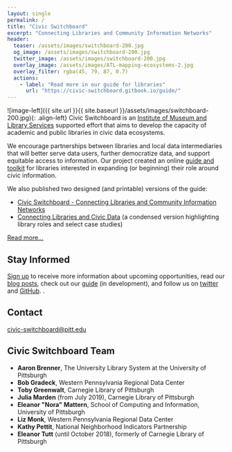 ```yaml
---
layout: single 
permalink: /
title: "Civic Switchboard"
excerpt: "Connecting Libraries and Community Information Networks"
header:
  teaser: /assets/images/switchboard-200.jpg
  og_image: /assets/images/switchboard-200.jpg
  twitter_image: /assets/images/switchboard-200.jpg
  overlay_image: /assets/images/ATL-mapping-ecosystems-2.jpg
  overlay_filter: rgba(45, 79, 87, 0.7)
  actions:
    - label: "Read more in our guide for libraries"
      url: "https://civic-switchboard.gitbook.io/guide/"
---
```



![image-left]({{ site.url }}{{ site.baseurl }}/assets/images/switchboard-200.jpg){: .align-left} 
Civic Switchboard is an [Institute of Museum and Library Services](https://www.imls.gov) supported effort that aims to develop the capacity of academic and public libraries in civic data ecosystems.

We encourage partnerships between libraries and local data intermediaries that will better serve data users, further democratize data, and support equitable access to information. Our project created an online [guide and toolkit](https://civic-switchboard.gitbook.io/guide/) for libraries interested in expanding (or beginning) their role around civic information.

We also published two designed (and printable) versions of the guide: 
* [Civic Switchboard - Connecting Libraries and Community Information Networks](https://civic-switchboard.github.io/assets/guide/Civic_Switchboard_Guide.pdf) 
* [Connecting Libraries and Civic Data](https://civic-switchboard.github.io/assets/guide/Connecting_Libraries_and_Civic_Data.pdf) (a condensed version highlighting library roles and select case studies) 



[Read more...](/about/)

## Stay Informed

[Sign up](http://eepurl.com/dceWk9) to receive more information about upcoming opportunities, read our [blog posts](/blog/), check out our [guide](https://civic-switchboard.gitbooks.io/guide/content/) (in development), and follow us on [twitter](https://twitter.com/civicswitch) and [GitHub](https://github.com/orgs/civic-switchboard/).
.

## Contact

[civic-switchboard@pitt.edu](mailto:civic-switchboard@pitt.edu)

## Civic Switchboard Team

*  **Aaron Brenner**, The University Library System at the University of Pittsburgh
*  **Bob Gradeck**, Western Pennsylvania Regional Data Center
*  **Toby Greenwalt**, Carnegie Library of Pittsburgh
*  **Julia Marden** (from July 2019), Carnegie Library of Pittsburgh 
*  **Eleanor "Nora" Mattern**, School of Computing and Information, University of Pittsburgh
*  **Liz Monk**, Western Pennsylvania Regional Data Center
*  **Kathy Pettit**, National Neighborhood Indicators Partnership
*  **Eleanor Tutt** (until October 2018), formerly of Carnegie Library of Pittsburgh 


